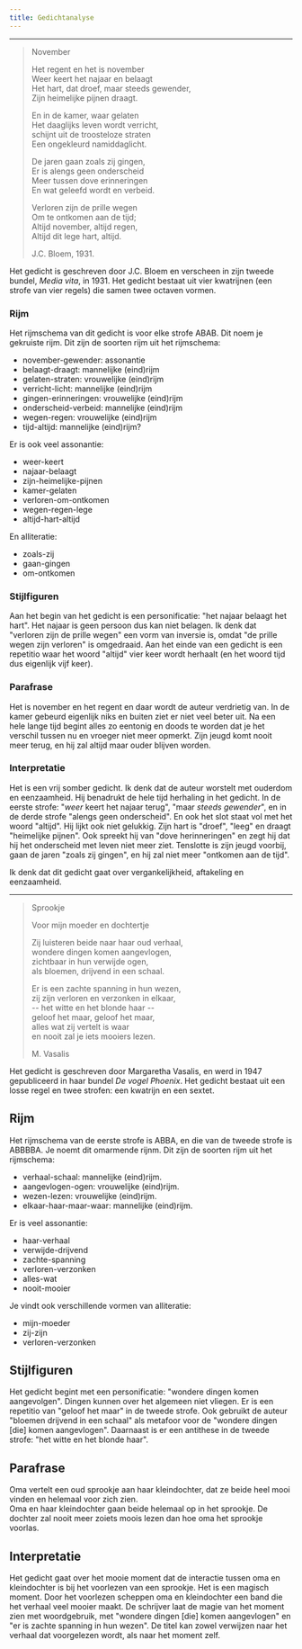 ```yaml
---
title: Gedichtanalyse
---
```


***

> November
> 
> 
> Het regent en het is november  
> Weer keert het najaar en belaagt  
> Het hart, dat droef, maar steeds gewender,  
> Zijn heimelijke pijnen draagt.  
> 
> En in de kamer, waar gelaten  
> Het daaglijks leven wordt verricht,  
> schijnt uit de troosteloze straten  
> Een ongekleurd namiddaglicht.  
> 
> De jaren gaan zoals zij gingen,  
> Er is alengs geen onderscheid  
> Meer tussen dove erinneringen  
> En wat geleefd wordt en verbeid.  
> 
> Verloren zijn de prille wegen  
> Om te ontkomen aan de tijd;  
> Altijd november, altijd regen,  
> Altijd dit lege hart, altijd.  
> 
> 
> J.C. Bloem, 1931.

Het gedicht is geschreven door J.C. Bloem en verscheen in zijn tweede bundel, _Media vita_, in 1931. Het gedicht bestaat uit vier kwatrijnen (een strofe van vier regels) die samen twee octaven vormen.

### Rijm

Het rijmschema van dit gedicht is voor elke strofe ABAB. Dit noem je gekruiste rijm. Dit zijn de soorten rijm uit het rijmschema:

- november-gewender: assonantie
- belaagt-draagt: mannelijke (eind)rijm
- gelaten-straten: vrouwelijke (eind)rijm
- verricht-licht: mannelijke (eind)rijm
- gingen-erinneringen: vrouwelijke (eind)rijm
- onderscheid-verbeid: mannelijke (eind)rijm
- wegen-regen: vrouwelijke (eind)rijm
- tijd-altijd: mannelijke (eind)rijm?

Er is ook veel assonantie:

- weer-keert
- najaar-belaagt
- zijn-heimelijke-pijnen
- kamer-gelaten
- verloren-om-ontkomen
- wegen-regen-lege
- altijd-hart-altijd

En alliteratie:

- zoals-zij
- gaan-gingen
- om-ontkomen

### Stijlfiguren

Aan het begin van het gedicht is een personificatie: "het najaar belaagt het hart". Het najaar is geen persoon dus kan niet belagen. Ik denk dat "verloren zijn de prille wegen" een vorm van inversie is, omdat "de prille wegen zijn verloren" is omgedraaid. Aan het einde van een gedicht is een repetitio waar het woord "altijd" vier keer wordt herhaalt (en het woord tijd dus eigenlijk vijf keer).

### Parafrase

Het is november en het regent en daar wordt de auteur verdrietig van.
In de kamer gebeurd eigenlijk niks en buiten ziet er niet veel beter uit.
Na een hele lange tijd begint alles zo eentonig en doods te worden dat je het verschil tussen nu en vroeger niet meer opmerkt. 
Zijn jeugd komt nooit meer terug, en hij zal altijd maar ouder blijven worden.

### Interpretatie

Het is een vrij somber gedicht. Ik denk dat de auteur worstelt met ouderdom en eenzaamheid. Hij benadrukt de hele tijd herhaling in het gedicht. In de eerste strofe: "*weer* keert het najaar terug", "maar *steeds gewender*", en in de derde strofe "alengs geen onderscheid". En ook het slot staat vol met het woord "altijd". Hij lijkt ook niet gelukkig. Zijn hart is "droef", "leeg" en draagt "heimelijke pijnen". Ook spreekt hij van "dove herinneringen" en zegt hij dat hij het onderscheid met leven niet meer ziet. Tenslotte is zijn jeugd voorbij, gaan de jaren "zoals zij gingen", en hij zal niet meer "ontkomen aan de tijd".

Ik denk dat dit gedicht gaat over vergankelijkheid, aftakeling en eenzaamheid.

***

> Sprookje
>
> Voor mijn moeder en dochtertje
>
>
> Zij luisteren beide naar haar oud verhaal,  
> wondere dingen komen aangevlogen,  
> zichtbaar in hun verwijde ogen,  
> als bloemen, drijvend in een schaal.
>
> Er is een zachte spanning in hun wezen,  
> zij zijn verloren en verzonken in elkaar,  
> -- het witte en het blonde haar --  
> geloof het maar, geloof het maar,  
> alles wat zij vertelt is waar  
> en nooit zal je iets mooiers lezen.
>
>
> M. Vasalis

Het gedicht is geschreven door Margaretha Vasalis, en werd in 1947 gepubliceerd in haar bundel *De vogel Phoenix*. Het gedicht bestaat uit een losse regel en twee strofen: een kwatrijn en een sextet.

## Rijm

Het rijmschema van de eerste strofe is ABBA, en die van de tweede strofe is ABBBBA. Je noemt dit omarmende rijnm. Dit zijn de soorten rijm uit het rijmschema:

- verhaal-schaal: mannelijke (eind)rijm.
- aangevlogen-ogen: vrouwelijke (eind)rijm.
- wezen-lezen: vrouwelijke (eind)rijm.
- elkaar-haar-maar-waar: mannelijke (eind)rijm.

Er is veel assonantie:

- haar-verhaal
- verwijde-drijvend
- zachte-spanning
- verloren-verzonken
- alles-wat
- nooit-mooier

Je vindt ook verschillende vormen van alliteratie:

- mijn-moeder
- zij-zijn
- verloren-verzonken

## Stijlfiguren

Het gedicht begint met een personificatie: "wondere dingen komen aangevolgen". Dingen kunnen over het algemeen niet vliegen. Er is een repetitio van "geloof het maar" in de tweede strofe. Ook gebruikt de auteur "bloemen drijvend in een schaal" als metafoor voor de "wondere dingen [die] komen aangevlogen". Daarnaast is er een antithese in de tweede strofe: "het witte en het blonde haar".

## Parafrase

Oma vertelt een oud sprookje aan haar kleindochter, dat ze beide heel mooi vinden en helemaal voor zich zien.  
Oma en haar kleindochter gaan beide helemaal op in het sprookje. De dochter zal nooit meer zoiets moois lezen dan hoe oma het sprookje voorlas.

## Interpretatie

Het gedicht gaat over het mooie moment dat de interactie tussen oma en kleindochter is bij het voorlezen van een sprookje. Het is een magisch moment. Door het voorlezen scheppen oma en kleindochter een band die het verhaal veel mooier maakt. De schrijver laat de magie van het moment zien met woordgebruik, met "wondere dingen [die] komen aangevlogen" en "er is zachte spanning in hun wezen". De titel kan zowel verwijzen naar het verhaal dat voorgelezen wordt, als naar het moment zelf.

